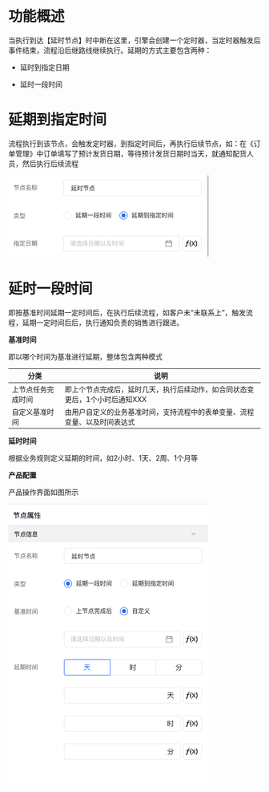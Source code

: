 # 功能概述

当执行到达【延时节点】时中断在这里，引擎会创建一个定时器，当定时器触发后事件结束，流程沿后继路线继续执行。延期的方式主要包含两种：

- 延时到指定日期

- 延时一段时间

# 延期到指定时间

流程执行到该节点，会触发定时器，到指定时间后，再执行后续节点，如：在《订单管理》中订单填写了预计发货日期，等待预计发货日期时当天，就通知配货人员，然后执行后续流程

![:Users:zhangxuming01:Library:Application Support:typora-user-images:image-20220920124802376.png](/img/BPM引擎/流程设计/节点描述/事件节点/延时事件/image-20220920124802376_2cd50d9.png)

# 延时一段时间

即按基准时间延期一定时间后，在执行后续流程，如客户未“未联系上”，触发流程，延期一定时间后后，执行通知负责的销售进行跟进。

**基准时间**

即以哪个时间为基准进行延期，整体包含两种模式

| 分类               | 说明                                                         |
| ------------------ | ------------------------------------------------------------ |
| 上节点任务完成时间 | 即上个节点完成后，延时几天，执行后续动作，如合同状态变更后，1个小时后通知XXX |
| 自定义基准时间     | 由用户自定义的业务基准时间，支持流程中的表单变量、流程变量、以及时间表达式 |

**延时时间**

根据业务规则定义延期的时间，如2小时、1天、2周、1个月等

**产品配置**

产品操作界面如图所示

![:Users:zhangxuming01:Downloads:速搭github文档:static:img:BPM流程:基础:节点说明:延期节点::Users:zhangxuming01:Library:Application Support:typora-user-images:image-20220920124649143.png](/img/BPM引擎/流程设计/节点描述/事件节点/延时事件/image-20220920124649143_437c39b.png)


